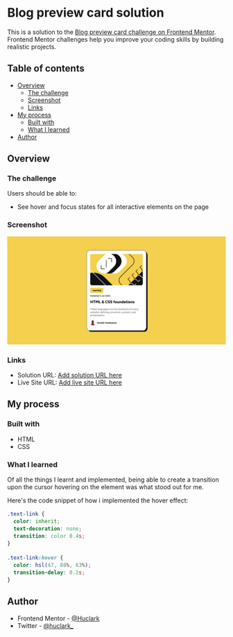 # Blog preview card solution

This is a solution to the [Blog preview card challenge on Frontend Mentor](https://www.frontendmentor.io/challenges/blog-preview-card-ckPaj01IcS). Frontend Mentor challenges help you improve your coding skills by building realistic projects.

## Table of contents

- [Overview](#overview)
  - [The challenge](#the-challenge)
  - [Screenshot](#screenshot)
  - [Links](#links)
- [My process](#my-process)
  - [Built with](#built-with)
  - [What I learned](#what-i-learned)
- [Author](#author)

## Overview

### The challenge

Users should be able to:

- See hover and focus states for all interactive elements on the page

### Screenshot

![Screenshot of my solution](./assets/images/my_solution.jpg)

### Links

- Solution URL: [Add solution URL here](https://your-solution-url.com)
- Live Site URL: [Add live site URL here](https://your-live-site-url.com)

## My process

### Built with

- HTML
- CSS

### What I learned

Of all the things I learnt and implemented, being able to create a transition upon the cursor hovering on the element was what stood out for me.

Here's the code snippet of how i implemented the hover effect:

```css
.text-link {
  color: inherit;
  text-decoration: none;
  transition: color 0.4s;
}

.text-link:hover {
  color: hsl(47, 88%, 63%);
  transition-delay: 0.2s;
}
```

## Author

<!-- - Website - [Add your name here](https://www.your-site.com) -->

- Frontend Mentor - [@Huclark](https://www.frontendmentor.io/profile/Huclark)
- Twitter - [@huclark\_](https://www.twitter.com/huclark_)
